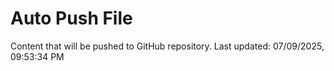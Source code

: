 # Auto Push File

Content that will be pushed to GitHub repository.
Last updated: 07/09/2025, 09:53:34 PM